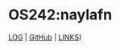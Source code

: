 # OS242:naylafn

[LOG](TXT/mylog.txt) | [GitHub](https://github.com) | [LINKS](https://naylafn.github.io/os242/LINKS))

